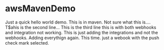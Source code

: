 # awsMavenDemo

Just a quick hello world demo. This is in maven. Not sure what this is....
T$ahis is the second line...
This is the third line
this is with both webhooks and integration not working.
This is just adding the integrations and not the webhooks.
Adding everythign again.
This time. just a webook with the push check mark selected.
